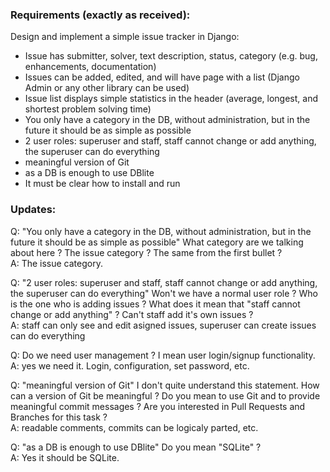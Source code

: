 ### Requirements (exactly as received):

Design and implement a simple issue tracker in Django:
- Issue has submitter, solver, text description, status, category (e.g. bug, enhancements, documentation)
- Issues can be added, edited, and will have page with a list  (Django Admin or any other library can be used)
- Issue list displays simple statistics in the header (average, longest, and shortest problem solving time)
- You only have a category in the DB, without administration, but in the future it should be as simple as possible
- 2 user roles: superuser and staff, staff cannot change or add anything, the superuser can do everything
- meaningful version of Git
- as a DB is enough to use DBlite
- It must be clear how to install and run

### Updates:

Q: "You only have a category in the DB, without administration, but in the future it should be as simple as possible"
What category are we talking about here ? The issue category ? The same from the first bullet ?   
A: The issue category.

Q: "2 user roles: superuser and staff, staff cannot change or add anything, the superuser can do everything"
Won't we have a normal user role ? Who is the one who is adding issues ? What does it mean that "staff cannot change or add anything" ? Can't staff add it's own issues ?   
A: staff can only see and edit asigned issues, superuser can create issues can do everything

Q: Do we need user management ? I mean user login/signup functionality.   
A: yes we need it. Login, configuration, set password, etc.

Q: "meaningful version of Git"
I don't quite understand this statement. How can a version of Git be meaningful ? Do you mean to use Git and to provide meaningful commit messages ? Are you interested in Pull Requests and Branches for this task ?   
A: readable comments, commits can be logicaly parted, etc.

Q: "as a DB is enough to use DBlite"
Do you mean "SQLite" ?   
A: Yes it should be SQLite.
